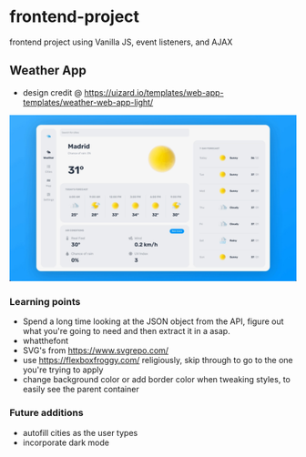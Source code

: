 # frontend-project

frontend project using Vanilla JS, event listeners, and AJAX

## Weather App

- design credit @ https://uizard.io/templates/web-app-templates/weather-web-app-light/

!["lightmode design"](weather-app-lm.png)
<!-- !["darkmode design](weather-app-dm.png) -->

### Learning points

- Spend a long time looking at the JSON object from the API, figure out what you're going to need and then extract it in a asap.
- whatthefont
- SVG's from https://www.svgrepo.com/
- use https://flexboxfroggy.com/ religiously, skip through to go to the one you're trying to apply
- change background color or add border color when tweaking styles, to easily see the parent container

### Future additions

- autofill cities as the user types
- incorporate dark mode

